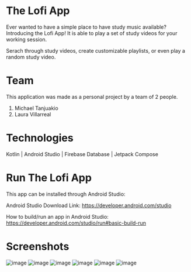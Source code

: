 # The Lofi App
Ever wanted to have a simple place to have study music available? Introducing the Lofi App! It is able to play a set of study videos for your working session.

Serach through study videos, create customizable playlists, or even play a random study video.

# Team
This application was made as a personal project by a team of 2 people.
1. Michael Tanjuakio
2. Laura Villarreal

# Technologies
Kotlin | Android Studio | Firebase Database | Jetpack Compose

# Run The Lofi App
This app can be installed through Android Studio:

Android Studio Download Link: https://developer.android.com/studio

How to build/run an app in Android Studio: https://developer.android.com/studio/run#basic-build-run

# Screenshots
![image](https://github.com/Michael-Tanjuakio/lofiapp/assets/17733456/1676750b-64ed-4e40-94e5-272b45d40db1)
![image](https://github.com/Michael-Tanjuakio/lofiapp/assets/17733456/f3a541e4-b6f2-4b6a-ae11-c23f22dbd0dc)
![image](https://github.com/Michael-Tanjuakio/lofiapp/assets/17733456/7494a4c4-434e-440f-9b38-ebfe4af8acf7)
![image](https://github.com/Michael-Tanjuakio/lofiapp/assets/17733456/2ea362c1-1cda-4165-8f82-46a0213dffb0)
![image](https://github.com/Michael-Tanjuakio/lofiapp/assets/17733456/0a76da18-807f-4836-b4d2-759320c0d6c0)
![image](https://github.com/Michael-Tanjuakio/lofiapp/assets/17733456/77dd8276-9145-43f6-ba39-4e15be0ab75f)
